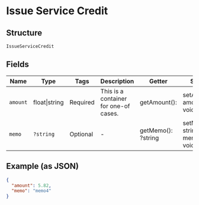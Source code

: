 
# Issue Service Credit

## Structure

`IssueServiceCredit`

## Fields

| Name | Type | Tags | Description | Getter | Setter |
|  --- | --- | --- | --- | --- | --- |
| `amount` | float\|string | Required | This is a container for one-of cases. | getAmount(): | setAmount( amount): void |
| `memo` | `?string` | Optional | - | getMemo(): ?string | setMemo(?string memo): void |

## Example (as JSON)

```json
{
  "amount": 5.82,
  "memo": "memo4"
}
```

